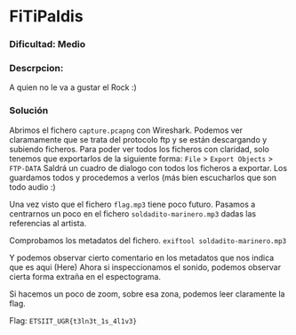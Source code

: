 # FiTiPaldis
### Dificultad: Medio

### Descrpcion:

A quien no le va a gustar el Rock :)

### Solución

Abrimos el fichero `capture.pcapng` con Wireshark. Podemos ver claramamente que se trata del protocolo ftp y se están descargando y subiendo ficheros.
Para poder ver todos los ficheros con claridad, solo tenemos que exportarlos de la siguiente forma:
`File` > `Export Objects` > `FTP-DATA` 
Saldrá un cuadro de dialogo con todos los ficheros a exportar. Los guardamos todos y procedemos a verlos (más bien escucharlos que son todo audio :)

Una vez visto que el fichero `flag.mp3` tiene poco futuro. Pasamos a centrarnos un poco en el fichero `soldadito-marinero.mp3` dadas las referencias al artista.

Comprobamos los metadatos del fichero.
`exiftool soldadito-marinero.mp3`

[]()

Y podemos observar cierto comentario en los metadatos que nos indica que es aqui (Here)
Ahora si inspeccionamos el sonido, podemos observar cierta forma extraña en el espectograma.

[]()

Si hacemos un poco de zoom, sobre esa zona, podemos leer claramente la flag.
[]()

Flag: `ETSIIT_UGR{t3ln3t_1s_4l1v3}`
